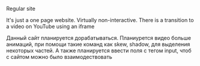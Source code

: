 Regular site


It's just a one page website. Virtually non-interactive. There is a transition to a video on YouTube using an iframe

Данный сайт планируется дорабатываться. Планиурется видео больше анимаций, при помощи такие команд как skew, shadow, для выделения некоторых частей. А также планируется ввести поля с тегом input, чтоб с сайтом можно было взаимодествовать 